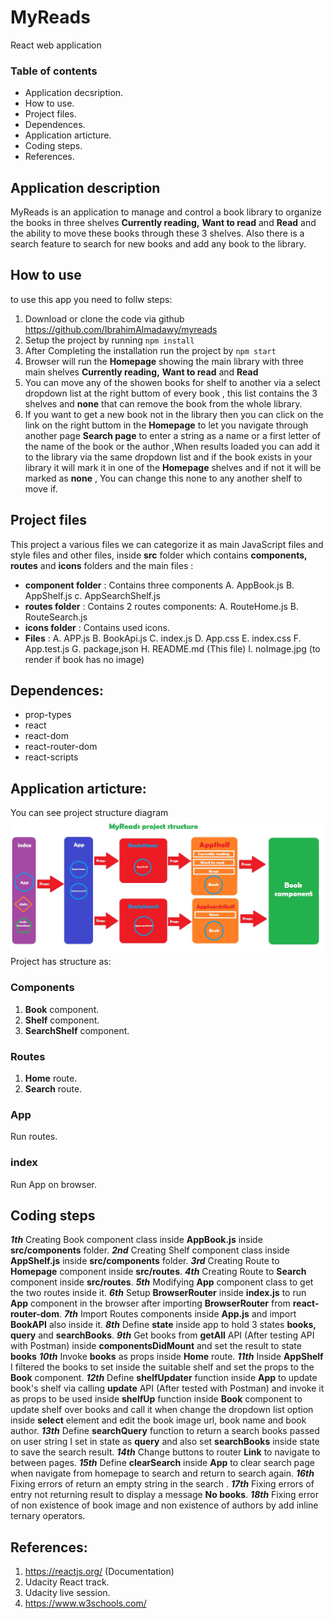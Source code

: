 # MyReads 
React web application

### Table of contents
- Application decsription.
- How to use.
- Project files.
- Dependences.
- Application articture.
- Coding steps.
- References.

## Application description
MyReads is an application to manage and control a book library to organize the books in three shelves **Currently reading,** **Want to read** and **Read** and the ability to move these books through these 3 shelves.
Also there is a search feature to search for new books and add any book to the library.

## How to use 

to use this app you need to follw steps:
 1. Download or clone the code via github https://github.com/IbrahimAlmadawy/myreads
 2. Setup the project by running `npm install`
 3. After Completing the installation run the project by `npm start` 
 4. Browser will run the **Homepage** showing the main library with three main shelves **Currently reading,** **Want to read** and **Read**
 5. You can move any of the showen books for shelf to another via a select dropdown list at the right buttom of every book , this list contains the 3 shelves and **none** that can remove the book from the whole library.
 6. If you want to get a new book not in the library then you can click on the link on the right buttom in the **Homepage** to let you navigate through another page **Search page** to enter a string as a name or a first letter of the name of the book or the author ,When results loaded you can add it to the library via the same dropdown list and if the book exists in your library it will mark it in one of the **Homepage** shelves and if not it will be marked as **none** , You can change this none to any another shelf to move if.

 ## Project files
 This project a various files we can categorize it as main JavaScript files and style files and other files, inside **src** folder which contains **components,** **routes** and **icons** folders and the main files :
 - **component folder** : Contains three components 
    A. AppBook.js
    B. AppShelf.js
    c. AppSearchShelf.js
- **routes folder** : Contains 2 routes components:
    A. RouteHome.js
    B. RouteSearch.js
- **icons folder** : Contains used icons.
- **Files** : 
  A. APP.js
  B. BookApi.js
  C. index.js
  D. App.css
  E. index.css
  F. App.test.js
  G. package,json
  H. README.md (This file)
  I. noImage.jpg (to render if book has no image)

## Dependences:
- prop-types
- react
- react-dom
- react-router-dom
- react-scripts

## Application articture:
You can see project structure diagram [<img src='./MyReads.jpg'>](./MyReads.jpg)
Project has structure as:
### Components
1. **Book** component.
2. **Shelf** component.
3. **SearchShelf** component.
### Routes
1. **Home** route.
2. **Search** route.
### App
Run routes.
### index
Run App on browser.

## Coding steps
***1th*** Creating Book component class inside **AppBook.js** inside **src/components** folder.
***2nd*** Creating Shelf component class inside **AppShelf.js** inside **src/components** folder.
***3rd*** Creating Route to **Homepage** component inside **src/routes**.
***4th*** Creating Route to **Search** component inside **src/routes**.
***5th*** Modifying **App** component class to get the two routes inside it.
***6th*** Setup **BrowserRouter** inside **index.js** to run **App** component in the browser after importing **BrowserRouter** from **react-router-dom**.
***7th*** Import Routes components inside **App.js** and import **BookAPI** also inside it.
***8th*** Define **state** inside app to hold 3 states **books,** **query** and **searchBooks**.
***9th*** Get books from **getAll** API (After testing API with Postman) inside **componentsDidMount** and set the result to state **books** 
***10th*** Invoke  **books** as props inside **Home** route.
***11th*** Inside **AppShelf** I filtered the books to set inside the suitable shelf and set the props to the **Book** component.
***12th*** Define **shelfUpdater** function inside **App** to update book's shelf via calling **update** API (After tested with Postman) and invoke it as props to be used inside **shelfUp** function inside **Book** component to update shelf over books and call it when change the dropdown list option inside **select** element and edit the book image url, book name and book author.
***13th*** Define **searchQuery** function to return a search books passed on user string I set in state as **query** and also set **searchBooks** inside state to save the search result.
***14th*** Change buttons to router **Link** to navigate to between pages.
***15th*** Define **clearSearch** inside **App** to clear search page when navigate from homepage to search and return to search again.
***16th*** Fixing errors of return an empty string in the search .
***17th*** Fixing errors of entry not returning result to display a message **No books**.
***18th*** Fixing error of non existence of book image and non existence of authors by add inline ternary operators.

## References:
1. https://reactjs.org/ (Documentation)
2. Udacity React track.
3. Udacity live session.
4. https://www.w3schools.com/

